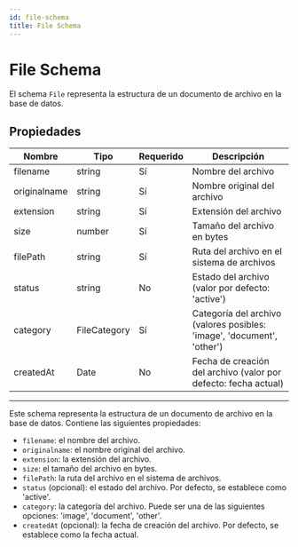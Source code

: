 ```yaml
---
id: file-schema
title: File Schema
---
```


# File Schema

El schema `File` representa la estructura de un documento de archivo en la base de datos.

## Propiedades

| Nombre         | Tipo           | Requerido | Descripción                                               |
| -------------- | -------------- | --------- | --------------------------------------------------------- |
| filename       | string         | Sí        | Nombre del archivo                                        |
| originalname   | string         | Sí        | Nombre original del archivo                               |
| extension      | string         | Sí        | Extensión del archivo                                     |
| size           | number         | Sí        | Tamaño del archivo en bytes                               |
| filePath       | string         | Sí        | Ruta del archivo en el sistema de archivos                |
| status         | string         | No        | Estado del archivo (valor por defecto: 'active')           |
| category       | FileCategory   | Sí        | Categoría del archivo (valores posibles: 'image', 'document', 'other') |
| createdAt      | Date           | No        | Fecha de creación del archivo (valor por defecto: fecha actual) |

---

Este schema representa la estructura de un documento de archivo en la base de datos. Contiene las siguientes propiedades:

- `filename`: el nombre del archivo.
- `originalname`: el nombre original del archivo.
- `extension`: la extensión del archivo.
- `size`: el tamaño del archivo en bytes.
- `filePath`: la ruta del archivo en el sistema de archivos.
- `status` (opcional): el estado del archivo. Por defecto, se establece como 'active'.
- `category`: la categoría del archivo. Puede ser una de las siguientes opciones: 'image', 'document', 'other'.
- `createdAt` (opcional): la fecha de creación del archivo. Por defecto, se establece como la fecha actual.

